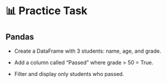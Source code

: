 # 📊 Practice Task
## Pandas

- Create a DataFrame with 3 students: name, age, and grade.

- Add a column called “Passed” where grade > 50 = True.

- Filter and display only students who passed.

